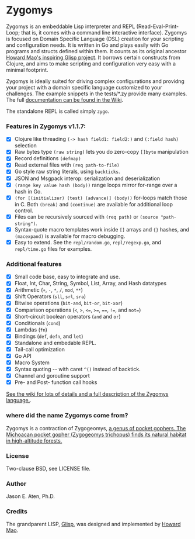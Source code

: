# Zygomys

Zygomys is an embeddable Lisp interpreter and REPL (Read-Eval-Print-Loop;
that is, it comes with a command line interactive interface).
Zygomys is focused on Domain Specific Language (DSL) creation for your
scripting and configuration needs. It is written in Go and plays easily with Go programs
and structs defined within them. It counts as its original ancestor
[Howard Mao's inspiring Glisp project](https://github.com/zhemao/glisp).
It borrows certain constructs from Clojure, and aims to make scripting
and configuration very easy with a minimal footprint.

Zygomys is ideally suited for driving complex configurations and providng
your project with a domain specific language customized to your challenges.
The example snippets in the tests/*.zy provide many examples.
The full [documentation can be found in the Wiki](https://github.com/glycerine/zygomys/wiki).

The standalone REPL is called simply `zygo`.

### Features in Zygomys v1.1.7:

 * [x] Clojure like threading `(-> hash field1: field2:)` and `(:field hash)` selection
 * [x] Raw bytes type `(raw string)` lets you do zero-copy `[]byte` manipulation
 * [x] Record definitions `(defmap)`
 * [x] Read external files with `(req path-to-file)`
 * [x] Go style raw string literals, using `backticks`.
 * [x] JSON and Msgpack interop: serialization and deserialization
 * [x] `(range key value hash (body))` range loops mirror for-range over a hash in Go.
 * [x] `(for [(initializer) (test) (advance)] (body))` for-loops match those in C. Both `(break)` and `(continue)` are available for additional loop control.
 * [x] Files can be recursively sourced with `(req path)` or `(source "path-string")`.
 * [x] Syntax-quote macro templates work inside `[]` arrays and `{}` hashes, and `(macexpand)` is available for macro debugging.
 * [x] Easy to extend. See the `repl/random.go`, `repl/regexp.go`, and `repl/time.go` files for examples.

### Additional features

 * [x] Small code base, easy to integrate and use.
 * [x] Float, Int, Char, String, Symbol, List, Array, and Hash datatypes
 * [x] Arithmetic (`+`, `-`, `*`, `/`, `mod`, `**`)
 * [x] Shift Operators (`sll`, `srl`, `sra`)
 * [x] Bitwise operations (`bit-and`, `bit-or`, `bit-xor`)
 * [x] Comparison operations (`<`, `>`, `<=`, `>=`, `==`, `!=`, and `not=`)
 * [x] Short-circuit boolean operators (`and` and `or`)
 * [x] Conditionals (`cond`)
 * [x] Lambdas (`fn`)
 * [x] Bindings (`def`, `defn`, and `let`)
 * [x] Standalone and embedable REPL.
 * [x] Tail-call optimization
 * [x] Go API
 * [x] Macro System
 * [x] Syntax quoting -- with caret `^()` instead of backtick.
 * [x] Channel and goroutine support
 * [x] Pre- and Post- function call hooks

[See the wiki for lots of details and a full description of the Zygomys language.](https://github.com/glycerine/zygomys/wiki).

### where did the name Zygomys come from?

Zygomys is a contraction of Zygogeomys, [a genus of pocket gophers. The Michoacan pocket gopher (Zygogeomys trichopus) finds its natural habitat in high-altitude forests.](https://en.wikipedia.org/wiki/Michoacan_pocket_gopher)

### License

Two-clause BSD, see LICENSE file.

### Author

Jason E. Aten, Ph.D.

### Credits

The grandparent LISP, [Glisp](https://github.com/zhemao/glisp), was designed and implemented by [Howard Mao](https://zhehaomao.com/).
